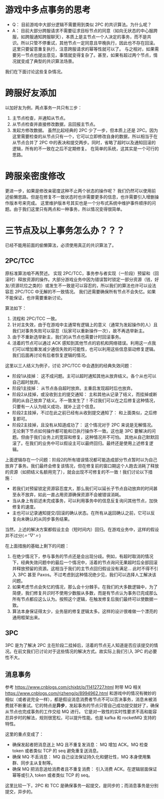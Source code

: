 # 游戏中多点事务的思考

- Q：
    目前游戏中大部分逻辑不需要用到类似 2PC 的共识算法。为什么呢？
- A：
    目前大部分跨服请求不需要征求目标节点的同意（如向无状态的中心服跨服，如跨服通知跨服聊天），本质上是主节点一个人决定的事务，而不是共识。所以只管不停重试，其他节点一定同意且早晚执行，因此也不存在回滚。这里只要留意重复执行，注意跨服请求的幂等性就可以了。
    与之相对，如果需要另一节点也提出意见，事情就变得复杂了。甚至，如果有超过两个节点，情况就变成了典型的共识算法场景。

我们在下面讨论这些复杂情况。

跨服好友添加
===
以加好友为例，两点事务一共只有三步：
1. 主节点检查，并通知从节点。
2. 从节点检查并直接修改数据，且回报主节点。
3. 发起方修改数据。
虽然比起经典的 2PC 少了一步，但本质上还是 2PC。因为这里需要检查的从节点只有一个，它可以立即修改自身的数据，所以相当于在从节点合并了 2PC 中的表决和提交两步。同时，省略了超时以及通知回滚的逻辑，所有的不一致在之后不定期修复。
在简单的系统，这其实是一个可行的思路。

跨服亲密度修改
===
更进一步，如果是修改亲密度这种不止两个状态的操作呢？
我们仍然可以使用前述偷懒思路。但是在修复不一致状态时也许需要更多的信息，也许需要引入增删操作版本号来完成。
这里维护版本号其实也是一个分布式系统中维护事件顺序的问题。由于我们这里只有两点和一种事务，所以情况变得很简单。


三节点及以上事务怎么办？？？
===
已经不能用前面的偷懒算法，必须使用真正的共识算法了。

2PC/TCC
---
原标准算法咱不再赘述。
实现 2PC/TCC，事务参与者实现（一阶段）预留和（回滚时）释放资源的操作。大部分游戏业务中因为错误暂时锁定一部分资源（钱，好友/资源坑位之类的）或发生不一致是可以容忍的，所以我们的算法也许可以设法容忍 2PC/TCC 中无解的不一致情况。
我们还需要确保所有节点不会失忆。如果不能保证，也许需要重新讨论。

算法如下：
1. 流程和 2PC/TCC 一致。
2. 针对主失效，由于在游戏中主通常有逻辑上的意义（通常为发起操作的人）且我们对事务失败可以容忍（玩家可以重新操作一次），故不再选举新主。
3. 由于不重新选举新主，我们的从节点也需要计时回滚事务。
4. 活着的节点可以通过 ACK 感知到其他节点的宕机和网络错误。利用这一点我们可以增加重发减少通信失败的可能性，也可以利用这些信息驱动修复逻辑。我们后面再讨论有后者恢复逻辑的情况。

这里以三人结义为例子，讨论 2PC/TCC 中会遇到的经典失效问题：
- 阶段1从挂掉：
    这不成问题。主可以超时通知其他从放弃结义。各个从也可以自己超时放弃。
- 阶段1主挂掉：
    从节点各自超时放弃。主重启发现超时后也放弃。
- 阶段2从挂掉，或没收到主的提交通知：
    主和其他从记录了结义，而挂掉或断网的从自己放弃了结义。不一致发生了！不过我们可以在之后修复这种情况，只要有一人认为结义成功，就补上这个信息。
- 阶段2主挂掉，不过在此之前已经有从收到提交通知了：
    和上面类似，之后修复即可。
- 阶段2主挂掉，且没有从知道成功了：
    这个情况对于 2PC 来说是无解情况。无论剩下节点如何操作都可能和已执行操作不一致。这也是 3PC 要解决的问题。但由于我们业务上的宽容和修复，这种情况并不可怕。
    其他从自己默默回滚了。在我们的业务中可以假设主可以最终回归。最终还是使用上述修复逻辑。

上面逻辑存在一个问题：阶段2的所有错误情况都可能造成部分节点暂时以为自己放弃了事务。我们最终会修复该情况，但在修复前的窗口期这个人跑去消耗了释放的资源（如把结义名额用完了），就会出现不可修复的不一致！我们讨论以下措施：
- 若我们对预留锁定资源容忍度大，那么我们可以延长子节点自动放弃的时间甚至永不放弃，如此一直占用资源确保资源不会被错误消耗。
- 当从身上有前述未完成事务，可以利用事务中的信息反复询问其他节点，加快修复的速度。
- 主也可以记录通知提交/回滚的确认状态。在所有从返回确认之前，它可以反复向未确认的从同步事务结果。

当然，上述的解决方案都假设主会（短时间内）回归。在游戏业务中，这样的假设并不过分(〃'▽'〃)

在上面措施的基础上剩下的问题：

1. 在绝少情况下，参与事务的节点还是会出现分歧。例如，有超时取消的情况下，经典失效问题中的最后一个情况中，活着的节点询问无果超时后全部回滚并释放预留的资源。这相当于我们的主节点回归假设没有满足... 此时不得不引入 3PC 甚至 Paxos。不过考虑到这种情况绝少见，我们可以选择人工解决该问题。
2. 如果考虑节点会失忆的情况，那么会十分棘手。在我们的大多数逻辑中，为了简便，我们修复共识时不使用少数服从多数，而是有节点认为事务已完成那么所有节点都应这么认为。按照这个逻辑，在触发修复后我们最终可以使数据一致。
3. 算法本身保证得太少，业务层的修复逻辑太多。这样的设计很难做一个漂亮的通用框架出来。

3PC
---
3PC 是为了解决 2PC 主在阶段二挂掉后，活着的节点无人知道是否应该提交的情况。在前文我们已讨论对于这些情况的解决方式。故实际上我们引入 3PC 的必要性不大。

消息事务
---
参考 https://www.cnblogs.com/chjxbt/p/11412727.html
附带 MQ 相关 https://www.cnblogs.com/rjzheng/p/8994962.html
和游戏中的情况有微妙的相似（或者说完全一样），都是假设消息消费者节点不可以否决事务，消息未被消费就不断重试。它的特点是**异步**，发起事务的节点只管自己成功提交就好了，确保从节点也完成事务的工作交给 MQ 进行。
它是对一致性的实时性要求不高和能容忍异步时的解法，规则很宽松，可以提升性能。也是 kafka 和 rocketMQ 支持的特性。

这里的重点变成了：
- 确保发起者把消息送上 MQ 且不重复发消息：
    MQ 增加 ACK。MQ 检查 token 或者类似 TCP 的 seq 避免重复送消息。
- 确保 MQ 不丢消息：
    MQ 自己设法保证持久化和健壮性，MQ 本身使用集群、同步主从复制等。
- 确保 MQ 把消息送给消费者且不重复消费：
    引入消费 ACK。在逻辑层面保证幂等或引入 token 或者类似 TCP 的 seq。

这里比较一下，2PC 和 TCC 是确保事务一起提交，是同步的；而消息事务是分别提交，异步的。